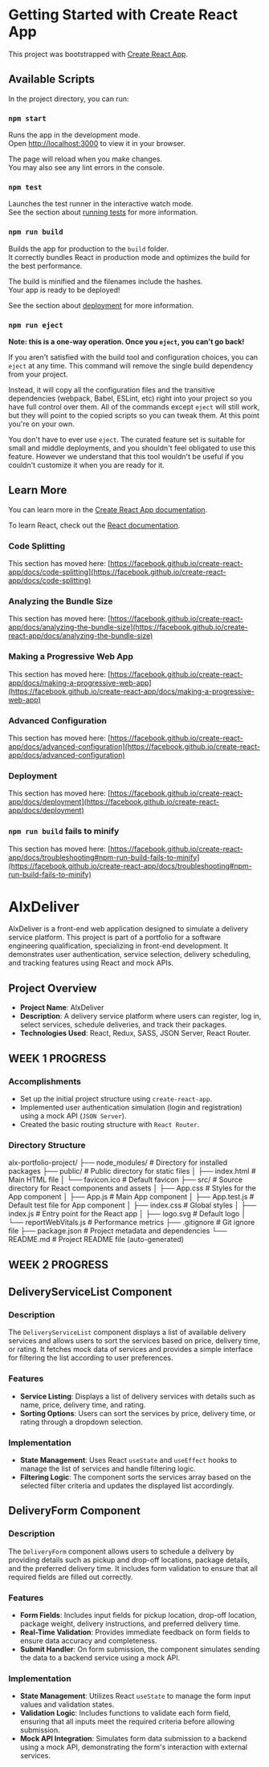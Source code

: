 # Getting Started with Create React App

This project was bootstrapped with [Create React App](https://github.com/facebook/create-react-app).

## Available Scripts

In the project directory, you can run:

### `npm start`

Runs the app in the development mode.\
Open [http://localhost:3000](http://localhost:3000) to view it in your browser.

The page will reload when you make changes.\
You may also see any lint errors in the console.

### `npm test`

Launches the test runner in the interactive watch mode.\
See the section about [running tests](https://facebook.github.io/create-react-app/docs/running-tests) for more information.

### `npm run build`

Builds the app for production to the `build` folder.\
It correctly bundles React in production mode and optimizes the build for the best performance.

The build is minified and the filenames include the hashes.\
Your app is ready to be deployed!

See the section about [deployment](https://facebook.github.io/create-react-app/docs/deployment) for more information.

### `npm run eject`

**Note: this is a one-way operation. Once you `eject`, you can't go back!**

If you aren't satisfied with the build tool and configuration choices, you can `eject` at any time. This command will remove the single build dependency from your project.

Instead, it will copy all the configuration files and the transitive dependencies (webpack, Babel, ESLint, etc) right into your project so you have full control over them. All of the commands except `eject` will still work, but they will point to the copied scripts so you can tweak them. At this point you're on your own.

You don't have to ever use `eject`. The curated feature set is suitable for small and middle deployments, and you shouldn't feel obligated to use this feature. However we understand that this tool wouldn't be useful if you couldn't customize it when you are ready for it.

## Learn More

You can learn more in the [Create React App documentation](https://facebook.github.io/create-react-app/docs/getting-started).

To learn React, check out the [React documentation](https://reactjs.org/).

### Code Splitting

This section has moved here: [https://facebook.github.io/create-react-app/docs/code-splitting](https://facebook.github.io/create-react-app/docs/code-splitting)

### Analyzing the Bundle Size

This section has moved here: [https://facebook.github.io/create-react-app/docs/analyzing-the-bundle-size](https://facebook.github.io/create-react-app/docs/analyzing-the-bundle-size)

### Making a Progressive Web App

This section has moved here: [https://facebook.github.io/create-react-app/docs/making-a-progressive-web-app](https://facebook.github.io/create-react-app/docs/making-a-progressive-web-app)

### Advanced Configuration

This section has moved here: [https://facebook.github.io/create-react-app/docs/advanced-configuration](https://facebook.github.io/create-react-app/docs/advanced-configuration)

### Deployment

This section has moved here: [https://facebook.github.io/create-react-app/docs/deployment](https://facebook.github.io/create-react-app/docs/deployment)

### `npm run build` fails to minify

This section has moved here: [https://facebook.github.io/create-react-app/docs/troubleshooting#npm-run-build-fails-to-minify](https://facebook.github.io/create-react-app/docs/troubleshooting#npm-run-build-fails-to-minify)









# AlxDeliver

AlxDeliver is a front-end web application designed to simulate a delivery service platform. This project is part of a portfolio for a software engineering qualification, specializing in front-end development. It demonstrates user authentication, service selection, delivery scheduling, and tracking features using React and mock APIs.

## Project Overview

- **Project Name**: AlxDeliver
- **Description**: A delivery service platform where users can register, log in, select services, schedule deliveries, and track their packages.
- **Technologies Used**: React, Redux, SASS, JSON Server, React Router.

## WEEK 1 PROGRESS

### Accomplishments
- Set up the initial project structure using `create-react-app`.
- Implemented user authentication simulation (login and registration) using a mock API (`JSON Server`).
- Created the basic routing structure with `React Router`.

### Directory Structure
alx-portfolio-project/
├── node_modules/       # Directory for installed packages
├── public/             # Public directory for static files
│   ├── index.html      # Main HTML file
│   └── favicon.ico     # Default favicon
├── src/                # Source directory for React components and assets
│   ├── App.css         # Styles for the App component
│   ├── App.js          # Main App component
│   ├── App.test.js     # Default test file for App component
│   ├── index.css       # Global styles
│   ├── index.js        # Entry point for the React app
│   ├── logo.svg        # Default logo
│   └── reportWebVitals.js # Performance metrics
├── .gitignore          # Git ignore file
├── package.json        # Project metadata and dependencies
└── README.md           # Project README file (auto-generated)


## WEEK 2 PROGRESS

## DeliveryServiceList Component

### Description
The `DeliveryServiceList` component displays a list of available delivery services and allows users to sort the services based on price, delivery time, or rating. It fetches mock data of services and provides a simple interface for filtering the list according to user preferences.

### Features
- **Service Listing**: Displays a list of delivery services with details such as name, price, delivery time, and rating.
- **Sorting Options**: Users can sort the services by price, delivery time, or rating through a dropdown selection.

### Implementation
- **State Management**: Uses React `useState` and `useEffect` hooks to manage the list of services and handle filtering logic.
- **Filtering Logic**: The component sorts the services array based on the selected filter criteria and updates the displayed list accordingly.

## DeliveryForm Component

### Description
The `DeliveryForm` component allows users to schedule a delivery by providing details such as pickup and drop-off locations, package details, and the preferred delivery time. It includes form validation to ensure that all required fields are filled out correctly.

### Features
- **Form Fields**: Includes input fields for pickup location, drop-off location, package weight, delivery instructions, and preferred delivery time.
- **Real-Time Validation**: Provides immediate feedback on form fields to ensure data accuracy and completeness.
- **Submit Handler**: On form submission, the component simulates sending the data to a backend service using a mock API.

### Implementation
- **State Management**: Utilizes React `useState` to manage the form input values and validation states.
- **Validation Logic**: Includes functions to validate each form field, ensuring that all inputs meet the required criteria before allowing submission.
- **Mock API Integration**: Simulates form data submission to a backend using a mock API, demonstrating the form's interaction with external services.



